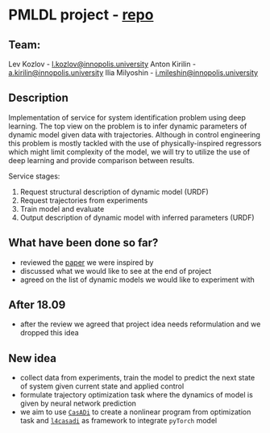 # PMLDL project - [repo](github.com/lvjonok/f23-pmldl-project)

## Team:

Lev Kozlov - l.kozlov@innopolis.university
Anton Kirilin - a.kirilin@innopolis.university
Ilia Milyoshin - i.mileshin@innopolis.university

## Description

Implementation of service for system identification problem using deep learning. The top view on the problem is to infer dynamic parameters of dynamic model given data with trajectories. Although in control engineering this problem is mostly tackled with the use of physically-inspired regressors which might limit complexity of the model, we will try to utilize the use of deep learning and provide comparison between results.

Service stages:
1. Request structural description of dynamic model (URDF)
2. Request trajectories from experiments
3. Train model and evaluate
4. Output description of dynamic model with inferred parameters (URDF)

## What have been done so far?

- reviewed the [paper](https://www.sciencedirect.com/science/article/pii/S2405896320317353) we were inspired by
- discussed what we would like to see at the end of project
- agreed on the list of dynamic models we would like to experiment with

## After 18.09

- after the review we agreed that project idea needs reformulation and we dropped this idea

## New idea

- collect data from experiments, train the model to predict the next state of system given current state and applied control
- formulate trajectory optimization task where the dynamics of model is given by neural network prediction
- we aim to use [`CasADi`](https://web.casadi.org/) to create a nonlinear program from optimization task and [`l4casadi`](https://github.com/Tim-Salzmann/l4casadi) as framework to integrate `pyTorch` model


